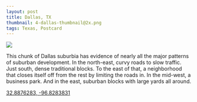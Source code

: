 ```yaml
---
layout: post
title: Dallas, TX
thumbnail: 4-dallas-thumbnail@2x.png
tags: Texas, Postcard
---
```

<img class="project" src="{{ site.baseurl }}/public/images/4-dallas@2x.png"/>

This chunk of Dallas suburbia has evidence of nearly all the major patterns of
suburban development. In the north-east, curvy roads to slow traffic. Just south,
dense traditional blocks. To the east of that, a neighborhood that closes itself
off from the rest by limiting the roads in. In the mid-west, a business park.
And in the east, suburban blocks with large yards all around.

[32.8876283, -96.8283831](https://goo.gl/maps/28oqYQojWzo)

